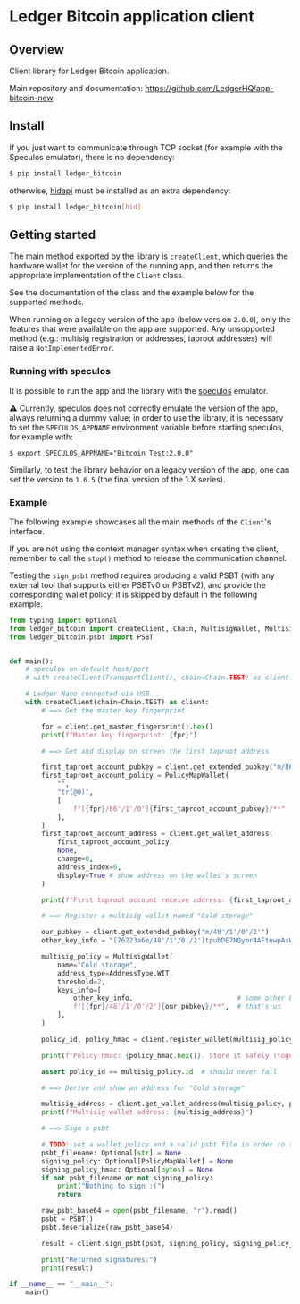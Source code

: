 # Ledger Bitcoin application client

## Overview

Client library for Ledger Bitcoin application.

Main repository and documentation: https://github.com/LedgerHQ/app-bitcoin-new

## Install

If you just want to communicate through TCP socket (for example with the Speculos emulator), there is no dependency:

```bash
$ pip install ledger_bitcoin
```

otherwise, [hidapi](https://github.com/trezor/cython-hidapi) must be installed as an extra dependency:

```bash
$ pip install ledger_bitcoin[hid]
```

## Getting started

The main method exported by the library is `createClient`, which queries the hardware wallet for the version of the running app, and then returns the appropriate implementation of the `Client` class.

See the documentation of the class and the example below for the supported methods.

When running on a legacy version of the app (below version `2.0.0`), only the features that were available on the app are supported. Any unsopported method (e.g.: multisig registration or addresses, taproot addresses) will raise a `NotImplementedError`.

### Running with speculos

It is possible to run the app and the library with the [speculos](https://github.com/LedgerHQ/speculos) emulator.

⚠️ Currently, speculos does not correctly emulate the version of the app, always returning a dummy value; in order to use the library, it is necessary to set the `SPECULOS_APPNAME` environment variable before starting speculos, for example with:

```
$ export SPECULOS_APPNAME="Bitcoin Test:2.0.0"
```

Similarly, to test the library behavior on a legacy version of the app, one can set the version to `1.6.5` (the final version of the 1.X series).

### Example

The following example showcases all the main methods of the `Client`'s interface.

If you are not using the context manager syntax when creating the client, remember to call the `stop()` method to release the communication channel.

Testing the `sign_psbt` method requires producing a valid PSBT (with any external tool that supports either PSBTv0 or PSBTv2), and provide the corresponding wallet policy; it is skipped by default in the following example.


```python
from typing import Optional
from ledger_bitcoin import createClient, Chain, MultisigWallet, MultisigWallet, PolicyMapWallet, AddressType, TransportClient
from ledger_bitcoin.psbt import PSBT


def main():
    # speculos on default host/port
    # with createClient(TransportClient(), chain=Chain.TEST) as client:

    # Ledger Nano connected via USB
    with createClient(chain=Chain.TEST) as client:
        # ==> Get the master key fingerprint

        fpr = client.get_master_fingerprint().hex()
        print(f"Master key fingerprint: {fpr}")

        # ==> Get and display on screen the first taproot address

        first_taproot_account_pubkey = client.get_extended_pubkey("m/86'/1'/0'")
        first_taproot_account_policy = PolicyMapWallet(
            "",
            "tr(@0)",
            [
                f"[{fpr}/86'/1'/0']{first_taproot_account_pubkey}/**"
            ],
        )
        first_taproot_account_address = client.get_wallet_address(
            first_taproot_account_policy,
            None,
            change=0,
            address_index=0,
            display=True # show address on the wallet's screen
        )

        print(f"First taproot account receive address: {first_taproot_account_address}")

        # ==> Register a multisig wallet named "Cold storage"

        our_pubkey = client.get_extended_pubkey("m/48'/1'/0'/2'")
        other_key_info = "[76223a6e/48'/1'/0'/2']tpubDE7NQymr4AFtewpAsWtnreyq9ghkzQBXpCZjWLFVRAvnbf7vya2eMTvT2fPapNqL8SuVvLQdbUbMfWLVDCZKnsEBqp6UK93QEzL8Ck23AwF/**"

        multisig_policy = MultisigWallet(
            name="Cold storage",
            address_type=AddressType.WIT,
            threshold=2,
            keys_info=[
                other_key_info,                          # some other bitcoiner
                f"[{fpr}/48'/1'/0'/2']{our_pubkey}/**",  # that's us
            ],
        )

        policy_id, policy_hmac = client.register_wallet(multisig_policy)

        print(f"Policy hmac: {policy_hmac.hex()}. Store it safely (together with the policy).")

        assert policy_id == multisig_policy.id  # should never fail

        # ==> Derive and show an address for "Cold storage"

        multisig_address = client.get_wallet_address(multisig_policy, policy_hmac, change=0, address_index=0, display=True)
        print(f"Multisig wallet address: {multisig_address}")

        # ==> Sign a psbt

        # TODO: set a wallet policy and a valid psbt file in order to test psbt signing
        psbt_filename: Optional[str] = None
        signing_policy: Optional[PolicyMapWallet] = None
        signing_policy_hmac: Optional[bytes] = None
        if not psbt_filename or not signing_policy:
            print("Nothing to sign :(")
            return

        raw_psbt_base64 = open(psbt_filename, "r").read()
        psbt = PSBT()
        psbt.deserialize(raw_psbt_base64)

        result = client.sign_psbt(psbt, signing_policy, signing_policy_hmac)

        print("Returned signatures:")
        print(result)

if __name__ == "__main__":
    main()
```